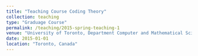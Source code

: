 ```yaml
---
title: "Teaching Course Coding Theory"
collection: teaching
type: "Graduage Course"
permalink: /teaching/2015-spring-teaching-1
venue: "University of Toronto, Department Computer and Mathematical Sciences"
date: 2015-01-01
location: "Toronto, Canada"
---
```


